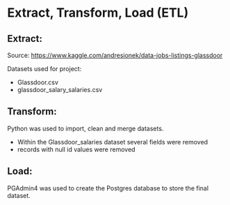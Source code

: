 # Extract, Transform, Load (ETL)

## Extract:
Source: https://www.kaggle.com/andresionek/data-jobs-listings-glassdoor

Datasets used for project:
* Glassdoor.csv 
* glassdoor_salary_salaries.csv

## Transform:
Python was used to import, clean and merge datasets.
*	Within the Glassdoor_salaries dataset several fields were removed
*	records with null id values were removed

## Load:
PGAdmin4 was used to create the Postgres database to store the final dataset.

